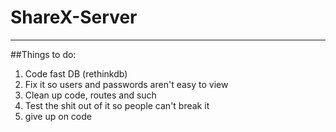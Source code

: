 # ShareX-Server

---

##Things to do:

1. Code fast DB (rethinkdb)
2. Fix it so users and passwords aren't easy to view
3. Clean up code, routes and such
4. Test the shit out of it so people can't break it
5. give up on code
